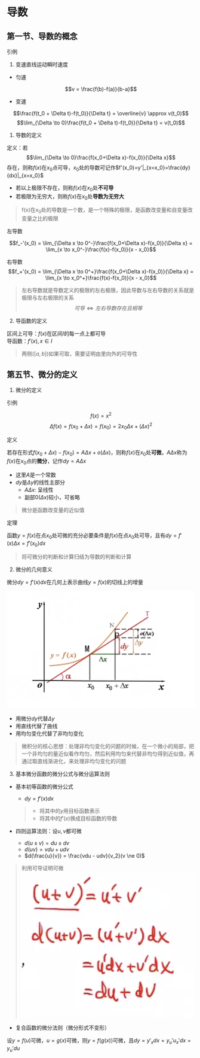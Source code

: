 
# 导数


## 第一节、导数的概念


引例

1. 变速直线运动瞬时速度

- 匀速

$$v = \frac{f(b)-f(a)}{b-a}$$

- 变速

$$\frac{f(t_0 + \Delta t)-f(t_0)}{\Delta t} = \overline{v} \approx v(t_0)$$
$$\lim_{\Delta \to 0}\frac{f(t_0 + \Delta t)-f(t_0)}{\Delta t} = v(t_0)$$


1. 导数的定义

定义：若
$$\lim_{\Delta \to 0}\frac{f(x_0+\Delta x)-f(x_0)}{\Delta x}$$
存在，则称$f(x)$在$x_0$点可导，$x_0$处的导数可记作$f'(x_0)=y'|_{x=x_0}=\frac{dy}{dx}|_{x=x_0}$

- 若以上极限不存在，则称$f(x)$在$x_0$处**不可导**
- 若极限为无穷大，则称$f(x)$在$x_0$处**导数为无穷大**

> f(x)在$x_0$处的导数是一个数，是一个特殊的极限，是函数改变量和自变量改变量之比的极限


左导数

$$f_-'(x_0) = \lim_{\Delta x \to 0^-}\frac{f(x_0+\Delta x)-f(x_0)}{\Delta x} = \lim_{x \to x_0^-}\frac{f(x)-f(x_0)}{x - x_0}$$

右导数
$$f_+'(x_0) = \lim_{\Delta x \to 0^+}\frac{f(x_0+\Delta x)-f(x_0)}{\Delta x} = \lim_{x \to x_0^+}\frac{f(x)-f(x_0)}{x - x_0}$$

> 左右导数就是导数定义的极限的左右极限，因此导数与左右导数的关系就是极限与左右极限的关系  
$$可导 \Leftrightarrow 左右导数存在且相等$$

2. 导函数的定义

区间上可导：$f(x)$在区间$I$的每一点上都可导  
导函数：$f'(x),x \in I$
> 两侧($[a,b]$)如果可取，需要证明由里向外的可导性  



## 第五节、微分的定义

1. 微分的定义


引例

$$f(x)=x^2$$
$$\Delta f(x)=f(x_0+ \Delta x)=f(x_0)=2x_0 \Delta x + (\Delta x)^2$$

定义

若存在形式$f(x_0+ \Delta x) -  f(x_0) = A \Delta x + o(\Delta x)$，则称$f(x)$在$x_0$处**可微**，$A \Delta x$称为$f(x)$在$x_0$点的**微分**，记作$dy=A \Delta x$
- 这里$A$是一个常数 
- $dy$是$\Delta y$的线性主部分
    - $A \Delta x$: 呈线性
    - 副部$0(\Delta x)$较小，可省略
> 微分是函数改变量的近似值


定理

函数$y=f(x)$在点$x_0$处可微的充分必要条件是$f(x)$在点$x_0$处可导，且有$dy=f'(x)\Delta x = f'(x_0)dx$
> 将可微分的判断和计算归结为导数的判断和计算



2. 微分的几何意义

微分$dy=f'(x)dx$在几何上表示曲线$y=f(x)$的切线上的增量

![](assets/weifenjihe.png)


- 用微分$dy$代替$\Delta y$
- 用直线代替了曲线
- 用均匀变化代替了非均匀变化

> 微积分的核心思想：处理非均匀变化的问题的时候，在一个微小的局部，把一个非均匀的量近似看作均匀，然后利用均匀来代替非均匀得到近似值，再通过取直线渐进化，来处理非均匀变化的问题



3. 基本微分函数的微分公式与微分运算法则

- 基本初等函数的微分公式
    - $dy = f'(x) dx$
    > - 将其中的$y$用目标函数表示
    > - 将其中的$f'(x)$换成目标函数的导数

- 四则运算法则：设$u,v$都可微
    - $d(u \pm v) = du \pm dv$
    - $d(uv) = vdu+ udv$
    - $d(\frac{u}{v}) = \frac{vdu - udv}{v_2}(v \ne 0)$

> 利用可导证明可微
> ![](assets/weipro.png)

- 复合函数的微分法则（微分形式不变形）

设$y=f(u)$可微，$u=g(x)$可微，则$y=f(g(x))$可微，且$dy={y'}_xdx = y_u'u_x'dx = y_u'du$


